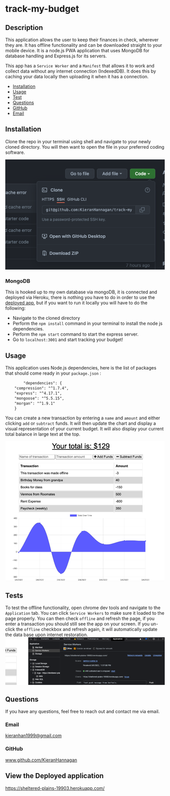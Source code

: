# track-my-budget
          
  ## Description
This application allows the user to keep their finances in check, wherever they are. It has offline functionality and can be downloaded straight to your mobile device. It is a node.js PWA application that uses MongoDB for database handling and Express.js for its servers. 

This app has a `Service Worker` and a `Manifest` that allows it to work and collect data without any internet connection (IndexedDB). It does this by caching your data locally then uploading it when it has a connection.
  
  * [Installation](#installation)
  * [Usage](#usage)
  * [Test](#tests)
  * [Questions](#questions)
  * [GitHub](#github)
  * [Email](#email)
  
  ## Installation 

  Clone the repo in your terminal using shell and navigate to your newly cloned directory. You will then want to open the file in your preferred coding software.

 ![Cloning the repo](public/img/clone.png)

  ### MongoDB
This is hooked up to my own database via mongoDB, it is connected and deployed via Heroku, there is nothing you have to do in order to use the [deployed app](https://sheltered-plains-19903.herokuapp.com/), but if you want to run it locally you will have to do the following:


   * Navigate to the cloned directory
   * Perform the `npm install` command in your terminal to install the node js dependencies. 
   * Perform the `npm start` command to start the express server.
   * Go to `localhost:3001` and start tracking your budget!

  ## Usage 
This application uses Node.js dependencies, here is the list of packages that should come ready in your `package.json` :

            "dependencies": {
        "compression": "^1.7.4",
        "express": "^4.17.1",
        "mongoose": "^5.5.15",
        "morgan": "^1.9.1"
        }

You can create a new transaction by entering a `name` and `amount` and either clicking `add` or `subtract` funds. It will then update the chart and display a visual representation of your current budget. It will also display your current total balance in large text at the top.

[![app](public/img/hp.png)](https://sheltered-plains-19903.herokuapp.com/)

  ## Tests 
  To test the offline functionality, open chrome dev tools and navigate to the `Application` tab. You can click `Service Workers` to make sure it loaded to the page properly. You can then check `offline` and refresh the page, if you enter a transaction you should still see the app on your screen. If you un-click the `offline` checkbox and refresh again, it will automatically update the data base upon internet restoration.
[![app](public/img/cdt.png)](https://sheltered-plains-19903.herokuapp.com/)

  ## Questions
  If you have any questions, feel free to reach out and contact me via email.
  ### Email
  kieranhan1999@gmail.com
  ### GitHub
  www.github.com/KieranHannagan
  
  ## View the Deployed application
  https://sheltered-plains-19903.herokuapp.com/
  

  
